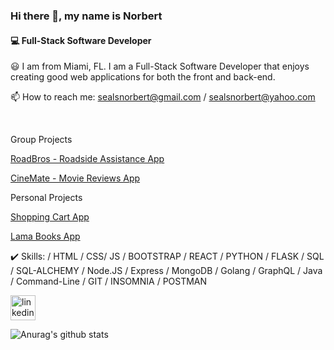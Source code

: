 ### Hi there 👋, my name is Norbert
#### 💻 Full-Stack Software Developer

😃 I am from Miami, FL. I am a Full-Stack Software Developer that enjoys creating good web applications for both the front and back-end.

📫 How to reach me: sealsnorbert@gmail.com / sealsnorbert@yahoo.com

<br/>


 Group Projects

<p><a href="https://github.com/Norbert305/RoadBros-FinalProject">RoadBros - Roadside Assistance App</a></p> 
<p><a href="https://github.com/strategio-tech/fp-sim7-strajutsu-kaisen">CineMate - Movie Reviews App</a></p>

Personal Projects

<p><a href="https://github.com/Norbert305/react-ecommerce-shopping-cart">Shopping Cart App</a></p>
<p><a href="https://github.com/Norbert305/crud-react-node-mySQL-go">Lama Books App</a></p>

✔️ Skills: / HTML / CSS/ JS / BOOTSTRAP / REACT / PYTHON / FLASK / SQL / SQL-ALCHEMY / Node.JS / Express / MongoDB / Golang / GraphQL / Java / Command-Line / GIT / INSOMNIA / POSTMAN 

[<img src='https://cdn.jsdelivr.net/npm/simple-icons@3.0.1/icons/linkedin.svg' alt='linkedin' height='40'>](https://www.linkedin.com/in/norbert-seals-9422a673//)  

![Anurag's github stats](https://github-readme-stats.vercel.app/api?username=Norbert305)
